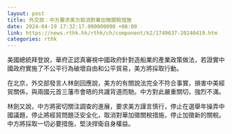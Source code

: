 ```yaml
---
layout: post
title: 外交部：中方要求美方取消對華加徵關稅措施
date: 2024-04-19 17:32:17.000000000 +08:00
link: https://news.rthk.hk/rthk/ch/component/k2/1749637-20240419.htm
categories: rthk
---
```


美國總統拜登說，華府正認真審視中國政府針對造船業的產業政策做法，若證實中國政府實施了不公平行為破壞自由和公平貿易，美方將採取行動。

在北京，外交部發言人林劍回應說，美方的有關說法完全不符合事實，損害中美經貿關係，與兩國元首三藩市會晤的共識背道而馳。中方對此嚴重關切，強烈不滿。

林劍又說，中方將密切關注調查的進展，要求美方謹言慎行，停止在選舉年操弄中國議題，停止將經貿問題泛安全化，取消對華加徵關稅措施，停止加徵新的關稅。中方將採取一切必要措施，堅決捍衛自身權益。
